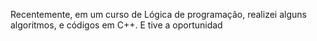 Recentemente, em um curso de Lógica de programação, realizei alguns algoritmos, 
e códigos em C++. E tive a oportunidad
